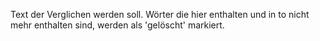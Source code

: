 Text der Verglichen werden soll. Wörter die hier enthalten und in to nicht mehr enthalten sind, werden als 'gelöscht' markiert.
